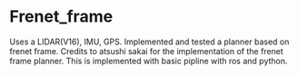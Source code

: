 # Frenet_frame
Uses a LIDAR(V16), IMU, GPS. Implemented and tested a planner based on frenet frame. Credits to atsushi sakai for the implementation of the frenet frame planner.
This is implemented with basic pipline with ros and python.
